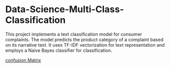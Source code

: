# Data-Science-Multi-Class-Classification
This project implements a text classification model for consumer complaints. The model predicts the product category of a complaint based on its narrative text. It uses TF-IDF vectorization for text representation and employs a Naive Bayes classifier for classification.

[confusion Matrix](ConfusionMatrix.png)

